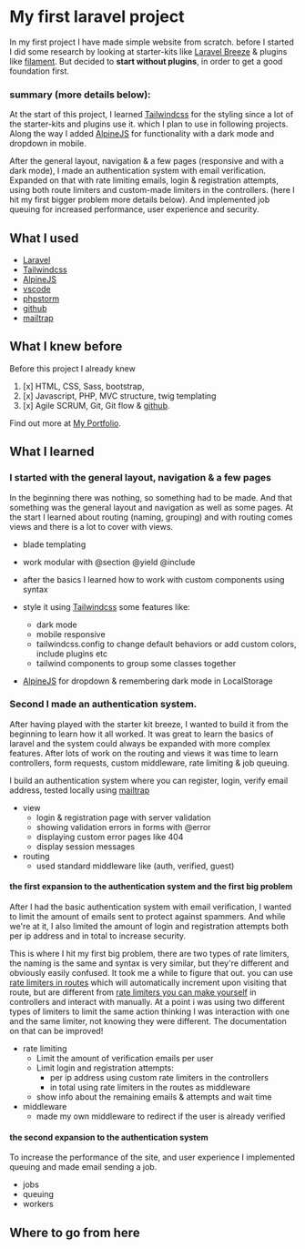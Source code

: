 # My first laravel project

In my first project I have made simple website from scratch.
before I started I did some research by looking at starter-kits
like [Laravel Breeze](https://laravel.com/docs/9.x/starter-kits#laravel-breeze) & plugins
like [filament](https://filamentphp.com/).
But decided to **start without plugins**, in order to get a good foundation first.

### summary (more details below):

At the start of this project, I learned [Tailwindcss](https://tailwindcss.com/) for the styling since a lot of the
starter-kits and plugins use it. which I plan to use in following projects.
Along the way I added [AlpineJS](https://alpinejs.dev/) for functionality with a dark mode and dropdown in mobile.

After the general layout, navigation & a few pages (responsive and with a dark mode), I made an authentication system with email verification.
Expanded on that with rate limiting emails, login & registration attempts, using both route limiters and custom-made limiters in the controllers. (here I hit my first bigger problem more details below).
And implemented job queuing for increased performance, user experience and security.

## What I used

- [Laravel](https://laravel.com/)
- [Tailwindcss](https://tailwindcss.com/)
- [AlpineJS](https://alpinejs.dev/)
- [vscode](https://code.visualstudio.com/)
- [phpstorm](https://www.jetbrains.com/phpstorm/)
- [github](https://github.com/AtlasMountains)
- [mailtrap](https://mailtrap.io/)

## What I knew before

Before this project I already knew

1. [x] HTML, CSS, Sass, bootstrap,
2. [x] Javascript, PHP, MVC structure, twig templating
3. [x] Agile SCRUM, Git, Git flow & [github](https://github.com/AtlasMountains).

Find out more at [My Portfolio](https://github.com/AtlasMountains).

## What I learned

### I started with the general layout, navigation & a few pages

In the beginning there was nothing, so something had to be made. And that something was the general layout and
navigation as well as some pages.
At the start I learned about routing (naming, grouping) and with routing comes views and there is a lot to cover with
views.

- blade templating
- work modular with @section @yield @include
- after the basics I learned how to work with custom components using <x-component> syntax
- style it using [Tailwindcss](https://tailwindcss.com/) some features like:
  - dark mode
  - mobile responsive
  - tailwindcss.config to change default behaviors or add custom colors, include plugins etc
  - tailwind components to group some classes together

- [AlpineJS](https://alpinejs.dev/) for dropdown & remembering dark mode in LocalStorage

### Second I made an authentication system.

After having played with the starter kit breeze, I wanted to build it from the beginning to learn how it all worked.
It was great to learn the basics of laravel and the system could always be expanded with more complex features.
After lots of work on the routing and views it was time to learn controllers, form requests, custom middleware, rate
limiting & job queuing.

I build an authentication system where you can register, login, verify email address, tested locally
using [mailtrap](https://mailtrap.io/)

- view
  - login & registration page with server validation
  - showing validation errors in forms with @error
  - displaying custom error pages like 404
  - display session messages
- routing
  - used standard middleware like (auth, verified, guest)

#### the first expansion to the authentication system and the first big problem

After I had the basic authentication system with email verification, I wanted to limit the amount of emails sent to
protect against spammers. And while we're at it, I also limited the amount of login and registration attempts both per ip
address and in total to increase security.

This is where I hit my first big problem, there are two types of rate limiters, the naming is the same and syntax is very similar, but they're different and obviously easily confused. It took me a while to figure that out. you can use [rate limiters in routes](https://laravel.com/docs/9.x/routing#rate-limiting) which will automatically increment upon visiting that route, but are different from [rate limiters you can make yourself](https://laravel.com/docs/9.x/rate-limiting) in controllers and interact with manually. At a point i was using two different types of limiters to limit the same action thinking I was interaction with one and the same limiter, not knowing they were different. The documentation on that can be improved!

- rate limiting
  - Limit the amount of verification emails per user
  - Limit login and registration attempts: 
    - per ip address using custom rate limiters in the controllers
    - in total using rate limiters in the routes as middleware
  - show info about the remaining emails & attempts and wait time
- middleware
  - made my own middleware to redirect if the user is already verified

#### the second expansion to the authentication system

To increase the performance of the site, and user experience I implemented queuing and made email sending a job.

- jobs
- queuing
- workers

## Where to go from here
